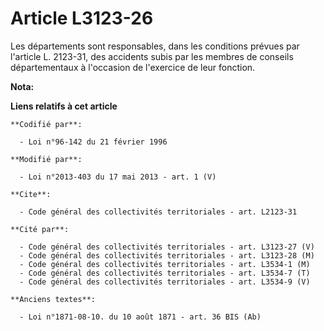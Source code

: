 # Article L3123-26

Les départements sont responsables, dans les conditions prévues par l'article L. 2123-31, des accidents subis par les membres
de conseils départementaux à l'occasion de l'exercice de leur fonction.

**Nota:**



**Liens relatifs à cet article**

	**Codifié par**:

	  - Loi n°96-142 du 21 février 1996

	**Modifié par**:

	  - Loi n°2013-403 du 17 mai 2013 - art. 1 (V)

	**Cite**:

	  - Code général des collectivités territoriales - art. L2123-31

	**Cité par**:

	  - Code général des collectivités territoriales - art. L3123-27 (V)
	  - Code général des collectivités territoriales - art. L3123-28 (M)
	  - Code général des collectivités territoriales - art. L3534-1 (M)
	  - Code général des collectivités territoriales - art. L3534-7 (T)
	  - Code général des collectivités territoriales - art. L3534-9 (V)

	**Anciens textes**:

	  - Loi n°1871-08-10. du 10 août 1871 - art. 36 BIS (Ab)
